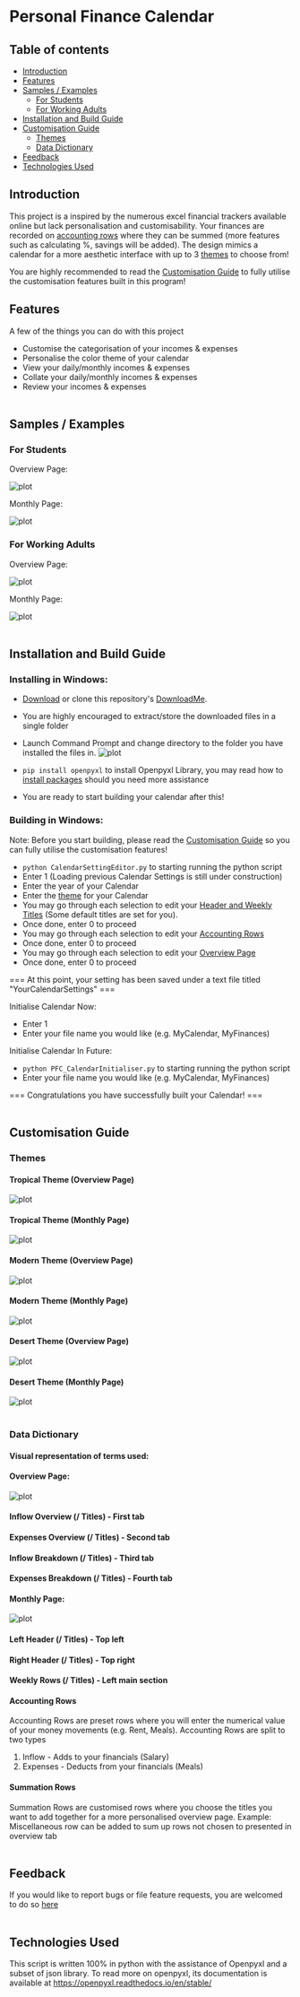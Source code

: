 # Personal Finance Calendar


## Table of contents
- [Introduction](#introduction)
- [Features](#features)
- [Samples / Examples](#samples-/-examples)
    - [For Students](#for-students)
    - [For Working Adults](#for-working-adults)
- [Installation and Build Guide](#installation-and-build-guide)
- [Customisation Guide](#customisation-guide)
    - [Themes](#themes)
    - [Data Dictionary](#data-dictionary) 
- [Feedback](#feedback)
- [Technologies Used](#technologies-used)



## Introduction

This project is a inspired by the numerous excel financial trackers available online but lack personalisation and customisability.
Your finances are recorded on [accounting rows](https://github.com/LimJiaEarn/PersonalFinanceTracker/blob/main/README.md#accounting-rows) where they can be
summed (more features such as calculating %, savings will be added). The design mimics a calendar for a more aesthetic interface with up to 3 [themes](https://github.com/LimJiaEarn/PersonalFinanceTracker/blob/main/README.md#themes) to choose from!

You are highly recommended to read the [Customisation Guide](#customisation-guide) to fully utilise the customisation features built in this program!



## Features

A few of the things you can do with this project

* Customise the categorisation of your incomes & expenses 
* Personalise the color theme of your calendar
* View your daily/monthly incomes & expenses 
* Collate your daily/monthly incomes & expenses 
* Review your incomes & expenses 
<br /><br />
## Samples / Examples


### For Students



Overview Page:

![plot](https://github.com/LimJiaEarn/PersonalFinanceTracker/blob/main/README_docs/Student%20Sample%20Overview.PNG)


Monthly Page:

![plot](https://github.com/LimJiaEarn/PersonalFinanceTracker/blob/main/README_docs/Student%20Sample%20Monthly.PNG)




### For Working Adults


Overview Page:

![plot](https://github.com/LimJiaEarn/PersonalFinanceTracker/blob/main/README_docs/Working%20Adult%20Sample%20Overview.PNG)


Monthly Page:

![plot](https://github.com/LimJiaEarn/PersonalFinanceTracker/blob/main/README_docs/Working%20Adult%20Sample%20Monthly.PNG)
<br /><br />
## Installation and Build Guide



### Installing in Windows:

* [Download](https://download-directory.github.io/?url=https%3A%2F%2Fgithub.com%2FLimJiaEarn%2FPersonalFinanceCalendar%2Ftree%2Fmain%2FDownloadMe) or clone this repository's [DownloadMe](https://github.com/LimJiaEarn/PersonalFinanceCalendar/tree/main/DownloadMe). 
* You are highly encouraged to extract/store the downloaded files in a single folder
* Launch Command Prompt and change directory to the folder you have installed the files in. 
![plot](https://github.com/LimJiaEarn/PersonalFinanceCalendar/blob/main/README_docs/InstallBuildGuidePic1.PNG)

* `pip install openpyxl` to install Openpyxl Library, you may read how to [install packages](https://packaging.python.org/en/latest/tutorials/installing-packages/) should you need more assistance
* You are ready to start building your calendar after this!


### Building in Windows:

Note: Before you start building, please read the [Customisation Guide](#customisation-guide) so you can fully utilise the customisation features!

* `python CalendarSettingEditor.py` to starting running the python script
* Enter 1 (Loading previous Calendar Settings is still under construction)
* Enter the year of your Calendar
* Enter the [theme](#themes) for your Calendar
* You may go through each selection to edit your [Header and Weekly Titles](#data-dictionary) (Some default titles are set for you).
* Once done, enter 0 to proceed
* You may go through each selection to edit your [Accounting Rows](#accounting-rows)
* Once done, enter 0 to proceed
* You may go through each selection to edit your [Overview Page](#overview-page)
* Once done, enter 0 to proceed

=== At this point, your setting has been saved under a text file titled "YourCalendarSettings" ===

Initialise Calendar Now:
* Enter 1
* Enter your file name you would like (e.g. MyCalendar, MyFinances)

Initialise Calendar In Future:
* `python PFC_CalendarInitialiser.py` to starting running the python script
* Enter your file name you would like (e.g. MyCalendar, MyFinances)

=== Congratulations you have successfully built your Calendar! ===
<br /><br />
## Customisation Guide 



### Themes

#### Tropical Theme (Overview Page)
![plot](https://github.com/LimJiaEarn/PersonalFinanceCalendar/blob/main/README_docs/Overview%20Theme%20Tropical.PNG)

#### Tropical Theme (Monthly Page)
![plot](https://github.com/LimJiaEarn/PersonalFinanceCalendar/blob/main/README_docs/Monthly%20Theme%20Tropical.PNG)


#### Modern Theme (Overview Page)
![plot](https://github.com/LimJiaEarn/PersonalFinanceCalendar/blob/main/README_docs/Overview%20Theme%20Modern.PNG)

#### Modern Theme (Monthly Page)
![plot](https://github.com/LimJiaEarn/PersonalFinanceCalendar/blob/main/README_docs/Monthly%20Theme%20Modern.PNG)


#### Desert Theme (Overview Page)
![plot](https://github.com/LimJiaEarn/PersonalFinanceCalendar/blob/main/README_docs/Overview%20Theme%20Desert.PNG)

#### Desert Theme (Monthly Page)
![plot](https://github.com/LimJiaEarn/PersonalFinanceCalendar/blob/main/README_docs/Monthly%20Theme%20Desert.PNG)
<br /><br />
### Data Dictionary 



#### Visual representation of terms used:



#### Overview Page:

![plot](https://github.com/LimJiaEarn/PersonalFinanceTracker/blob/main/README_docs/Annotated%20Overview%20Page.PNG)

#### Inflow Overview (/ Titles) - First tab

#### Expenses Overview (/ Titles) - Second tab

#### Inflow Breakdown (/ Titles) - Third tab

#### Expenses Breakdown (/ Titles) - Fourth tab


#### Monthly Page:

![plot](https://github.com/LimJiaEarn/PersonalFinanceTracker/blob/main/README_docs/Annotated%20Monthly%20Page.PNG)


#### Left Header (/ Titles) -  Top left 

#### Right Header  (/ Titles) - Top right

#### Weekly Rows (/ Titles) - Left main section

#### Accounting Rows
Accounting Rows are preset rows where you will enter the numerical value of your money movements (e.g. Rent, Meals).
Accounting Rows are split to two types
1) Inflow - Adds to your financials (Salary)
2) Expenses - Deducts from your financials (Meals)

#### Summation Rows
Summation Rows are customised rows where you choose the titles you want to add together for a more personalised overview page.
Example: Miscellaneous row can be added to sum up rows not chosen to presented in overview tab
<br /><br />
## Feedback
If you would like to report bugs or file feature requests, you are welcomed to do so [here](https://github.com/LimJiaEarn/PersonalFinanceCalendar/issues/new)
<br /><br />
## Technologies Used
This script is written 100% in python with the assistance of Openpyxl and a subset of json library.
To read more on openpyxl, its documentation is available at https://openpyxl.readthedocs.io/en/stable/


